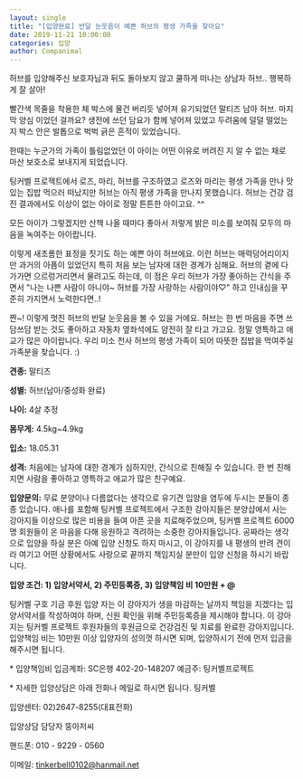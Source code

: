 ```yaml
---
layout: single
title: "[입양완료] 반달 눈웃음이 예쁜 허브의 평생 가족을 찾아요"
date: 2019-11-21 10:00:00
categories: 입양
author: Companimal
---
```


허브를 입양해주신 보호자님과 뒤도 돌아보지 않고 쿨하게 떠나는 상남자 허브.. 행복하게 잘 살아!

빨간색 목줄을 착용한 체 박스에 물건 버리듯 넣어져 유기되었던 말티즈 남아 허브. 마지막 양심 이었던 걸까요? 생전에 쓰던 담요가 함께 넣어져 있었고 두려움에 덜덜 떨었는지 박스 안은 발톱으로 벅벅 긁은 흔적이 있었습니다.

한때는 누군가의 가족이 틀림없었던 이 아이는 어떤 이유로 버려진 지 알 수 없는 채로 마산 보호소로 보내지게 되었습니다.

팅커벨 프로젝트에서 로즈, 마리, 허브를 구조하였고 로즈와 마리는 평생 가족을 만나 맛있는 집밥 먹으러 떠났지만 허브는 아직 평생 가족을 만나지 못했습니다. 허브는 건강 검진 결과에서도 이상이 없는 아이로 정말 튼튼한 아이고요. ^^

모든 아이가 그렇겠지만 산책 나올 때마다 좋아서 저렇게 밝은 미소를 보여줘 모두의 마음을 녹여주는 아이랍니다.

이렇게 새초롬한 표정을 짓기도 하는 예쁜 아이 허브에요. 이런 허브는 매력덩어리이지만 과거의 아픔이 있었던지 특히 처음 보는 남자에 대한 경계가 심해요. 허브의 곁에 다가가면 으르렁거리면서 물려고도 하는데, 이 점은 우리 허브가 가장 좋아하는 간식을 주면서 "나는 나쁜 사람이 아니야~ 허브를 가장 사랑하는 사람이야♡" 하고 인내심을 꾸준히 가지면서 노력한다면..!

짠~! 이렇게 멋진 허브의 반달 눈웃음을 볼 수 있을 거에요. 허브는 한 번 마음을 주면 쓰담쓰담 받는 것도 좋아하고 자동차 옆좌석에도 얌전히 잘 타고 가고요. 정말 영특하고 애교가 많은 아이랍니다. 우리 미소 천사 허브의 평생 가족이 되어 따뜻한 집밥을 먹여주실 가족분을 찾습니다. :)

**견종:** 말티즈

**성별:** 허브(남아/중성화 완료)

**나이:** 4살 추정

**몸무게:** 4.5kg~4.9kg

**입소:** 18.05.31

**성격:** 처음에는 남자에 대한 경계가 심하지만, 간식으로 친해질 수 있습니다. 한 번 친해지면 사람을 좋아하고 영특하고 애교가 많은 친구예요.

**입양문의:** 무료 분양이나 다름없다는 생각으로 유기견 입양을 염두에 두시는 분들이 종종 있습니다. 애나를 포함해 팅커벨 프로젝트에서 구조한 강아지들은 분양샵에서 사는 강아지들 이상으로 많은 비용을 들여 아픈 곳을 치료해주었으며, 팅커벨 프로젝트 6000명 회원들이 온 마음을 다해 응원하고 격려하는 소중한 강아지들입니다. 공짜라는 생각으로 입양을 하실 분은 아예 입양 신청도 하지 마시고, 이 강아지를 내 평생의 반려 견이라 여기고 어떤 상황에서도 사랑으로 끝까지 책임지실 분만이 입양 신청을 하시기 바랍니다.

**입양 조건: 1) 입양서약서, 2) 주민등록증, 3) 입양책임 비 10만원 + @**

팅커벨 구호 기금 후원 입양 자는 이 강아지가 생을 마감하는 날까지 책임을 지겠다는 입양서약서를 작성하여야 하며, 신원 확인을 위해 주민등록증을 제시해야 합니다. 이 강아지는 팅커벨 프로젝트 후원자들의 후원금으로 건강검진 및 치료를 완료한 강아지입니다. 입양책임 비는 10만원 이상 입양자의 성의껏 하시면 되며, 입양하시기 전에 먼저 입금을 해주시면 됩니다.

\* 입양책임비 입금계좌: SC은행 402-20-148207 예금주: 팅커벨프로젝트

\* 자세한 입양상담은 아래 전화나 메일로 하시면 됩니다. 팅커벨

입양센터: 02)2647-8255(대표전화)

입양상담 담당자 뚱아저씨

핸드폰: 010 - 9229 - 0560

이메일: tinkerbell0102@hanmail.net
